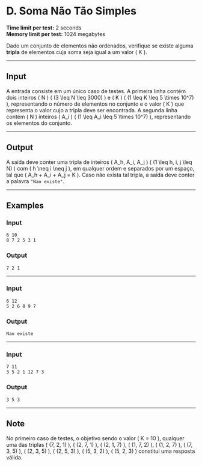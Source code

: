 # D. Soma Não Tão Simples

**Time limit per test:** 2 seconds  
**Memory limit per test:** 1024 megabytes  

Dado um conjunto de elementos não ordenados, verifique se existe alguma **tripla** de elementos cuja soma seja igual a um valor \( K \).

---

## Input
A entrada consiste em um único caso de testes. A primeira linha contém dois inteiros \( N \) \( (3 \leq N \leq 3000) \) e \( K \) \( (1 \leq K \leq 5 \times 10^7) \), representando o número de elementos no conjunto e o valor \( K \) que representa o valor cujo a tripla deve ser encontrada. A segunda linha contém \( N \) inteiros \( A_i \) \( (1 \leq A_i \leq 5 \times 10^7) \), representando os elementos do conjunto.

---

## Output
A saída deve conter uma tripla de inteiros \( A_h, A_i, A_j \) \( (1 \leq h, i, j \leq N) \) com \( h \neq i \neq j \), em qualquer ordem e separados por um espaço, tal que \( A_h + A_i + A_j = K \). Caso não exista tal tripla, a saída deve conter a palavra `"Nao existe"`.

---

## Examples

### Input
```
6 10
8 7 2 5 3 1
```

### Output
```
7 2 1
```

---

### Input
```
6 12
5 2 6 8 9 7
```

### Output
```
Nao existe
```

---

### Input
```
7 11
3 5 2 1 12 7 3
```

### Output
```
3 5 3
```

---

## Note
No primeiro caso de testes, o objetivo sendo o valor \( K = 10 \), qualquer uma das triplas \( (7, 2, 1) \), \( (2, 7, 1) \), \( (2, 1, 7) \), \( (1, 7, 2) \), \( (1, 2, 7) \), \( (7, 3, 5) \), \( (2, 3, 5) \), \( (2, 5, 3) \), \( (5, 3, 2) \), \( (5, 2, 3) \) constitui uma resposta válida.